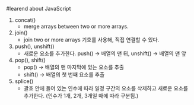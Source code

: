 #learend about JavaScript 

1. concat()
    * merge arrays between two or more arrays.
2. join()
    * join two or more arrays 기호를 사용해, 직접 연결할 수 있다. 
3. push(), unshift()
    * 새로운 요소를 추가한다. push() -> 배열의 맨 뒤, unshift() -> 배열의 맨 앞
4. pop(), shift()
    * pop() -> 배열의 맨 마지막에 있는 요소를 추출
    * shift() -> 배열의 첫 번째 요소를 추출
5. splice()
    * 괄호 안에 들어 있는 인수에 따라 일정 구간의 요소를 삭제하고 새로운 요소를 추가한다. (인수가 1개, 2개, 3개일 때에 따라 구분됨.)
    